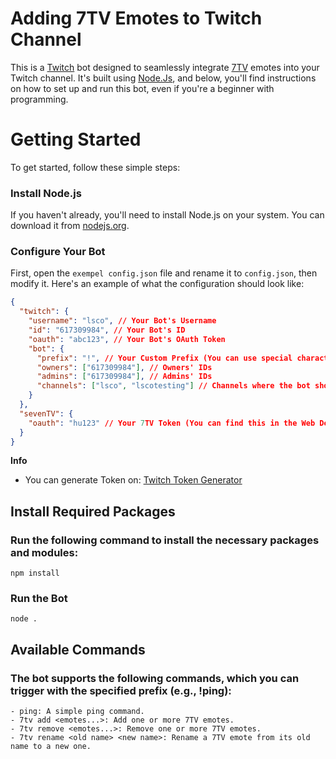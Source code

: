 # Adding 7TV Emotes to Twitch Channel

This is a [Twitch](https://www.twitch.tv/) bot designed to seamlessly integrate [7TV](https://7tv.app/) emotes into your Twitch channel. It's built using [Node.Js](https://nodejs.org/en), and below, you'll find instructions on how to set up and run this bot, even if you're a beginner with programming.
# Getting Started

To get started, follow these simple steps:

### Install Node.js

If you haven't already, you'll need to install Node.js on your system. You can download it from [nodejs.org](https://nodejs.org/en).

### Configure Your Bot

First, open the `exempel config.json` file and rename it to `config.json`, then modify it. Here's an example of what the configuration should look like:

```json
{
  "twitch": {
    "username": "lsco", // Your Bot's Username
    "id": "617309984", // Your Bot's ID
    "oauth": "abc123", // Your Bot's OAuth Token
    "bot": {
      "prefix": "!", // Your Custom Prefix (You can use special characters too)
      "owners": ["617309984"], // Owners' IDs
      "admins": ["617309984"], // Admins' IDs
      "channels": ["lsco", "lscotesting"] // Channels where the bot should operate
    }
  },
  "sevenTV": {
    "oauth": "hu123" // Your 7TV Token (You can find this in the Web Dev Tools on https://7tv.app using the command: localStorage["7tv-token"])
  }
}
```


**Info**
- You can generate Token on: [Twitch Token Generator](https://id.twitch.tv/oauth2/authorize?response_type=code&client_id=gp762nuuoqcoxypju8c569th9wz7q5&redirect_uri=https://twitchtokengenerator.com&scope=chat:read+chat:edit&state=frontend|SmZGTW9KbXJCM3NtSWlJcDZsa1gxQT09&force_verify=true)

## Install Required Packages

### Run the following command to install the necessary packages and modules:

`npm install`

### Run the Bot

`node .`

## Available Commands

### The bot supports the following commands, which you can trigger with the specified prefix (e.g., !ping):

```
- ping: A simple ping command.
- 7tv add <emotes...>: Add one or more 7TV emotes.
- 7tv remove <emotes...>: Remove one or more 7TV emotes.
- 7tv rename <old name> <new name>: Rename a 7TV emote from its old name to a new one.
```